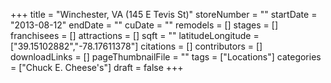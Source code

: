 +++
title = "Winchester, VA (145 E Tevis St)"
storeNumber = ""
startDate = "2013-08-12"
endDate = ""
cuDate = ""
remodels = []
stages = []
franchisees = []
attractions = []
sqft = ""
latitudeLongitude = ["39.15102882","-78.17611378"]
citations = []
contributors = []
downloadLinks = []
pageThumbnailFile = ""
tags = ["Locations"]
categories = ["Chuck E. Cheese's"]
draft = false
+++
